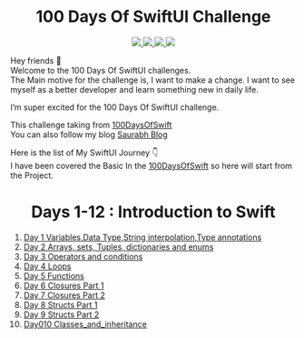 <div align='center'>
    <h1>100 Days Of SwiftUI Challenge</h1> 
    <a class="header-badge" target="_blank" href="https://www.linkedin.com/in/saurabhmchavan/">
          <img src="https://img.shields.io/badge/style--5eba00.svg?label=LinkedIn&logo=linkedin&style=social">
    </a>   
    <a class="header-badge" target="_blank" href="https://twitter.com/100rabhcsmc">
          <img src="https://img.shields.io/badge/style--5eba00.svg?label=twitter&logo=twitter&style=social">
    </a>
     <a class="header-badge" target="_blank" href="https://instagram.com/100rabhch">
          <img src="https://img.shields.io/badge/style--5eba00.svg?label=instagram&logo=instagram&style=social">
    </a>
     <a class="header-badge" target="_blank" href="https://stackoverflow.com/users/12053852/saurabh-chavan?tab=profile">
          <img src="https://img.shields.io/badge/style--5eba0?label=stackoverflow&logo=stackoverflow&style=social">
    </a>
 </div>

Hey friends 👋 <br>
Welcome to the 100 Days Of SwiftUI challenges. <br>
The Main motive for the challenge is, I want to make a change. I want to see myself as a better developer and learn something new in daily life.

I’m super excited for the 100 Days Of SwiftUI challenge.

This challenge taking from <a href="https://www.hackingwithswift.com/100">100DaysOfSwift</a><br>
You can also follow my blog <a href="https://dev.to/100rabhcsmc">Saurabh Blog</a>

Here is the list of My SwiftUI Journey 👇<br>
I have been covered the Basic In the <a href="https://github.com/100rabhcsmc/100DaysOfSwift">100DaysOfSwift</a> so here will start from the Project.

<div align='center'>
    <h1>Days 1-12 : Introduction to Swift</h1> 
 </div>

1. <a href="https://github.com/100rabhcsmc/100DaysOfSwift/tree/main/Day001-Variables_DataType_Stringinterpolation_Type%20annotations">Day 1 Variables,Data Type,String interpolation,Type annotations</a>
2. <a href="https://github.com/100rabhcsmc/100DaysOfSwift/tree/main/Day002-Arrays_sets_Tuples_dictionaries_and_enums">Day 2 Arrays, sets, Tuples, dictionaries and enums </a>
3. <a href="https://github.com/100rabhcsmc/100DaysOfSwift/tree/main/Day003-Operators_and_conditions">Day 3 Operators and conditions</a>
4. <a href="https://github.com/100rabhcsmc/100DaysOfSwift/tree/main/Day004_Loops">Day 4 Loops </a>
5. <a href="https://github.com/100rabhcsmc/100DaysOfSwift/tree/main/Day005-Functions">Day 5 Functions </a>
6. <a href="https://github.com/100rabhcsmc/100DaysOfSwift/tree/main/Day006-Closures_Part_1">Day 6 Closures Part 1 </a>
7. <a href="https://github.com/100rabhcsmc/100DaysOfSwift/tree/main/Day007-Closures_Part_2">Day 7 Closures Part 2 </a>
8. <a href="https://github.com/100rabhcsmc/100DaysOfSwift/tree/main/Day008-Structs_Part_1">Day 8 Structs Part 1 </a>
9. <a href="https://github.com/100rabhcsmc/100DaysOfSwift/tree/main/Day009-Structs_Part_2">Day 9 Structs Part 2 </a>
10. <a href="https://github.com/100rabhcsmc/100DaysOfSwift/tree/main/Day9">Day010 Classes_and_inheritance</a>
